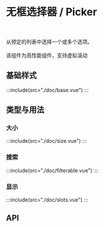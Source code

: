 # 无框选择器 / Picker
<high-performance-tag></high-performance-tag><br><br>
从预定的列表中选择一个或多个选项。<br><br>
该组件为高性能组件，支持虚拟滚动

## 基础样式

:::include(src="./doc/base.vue")
:::

## 类型与用法

### 大小 <design-tag></design-tag>

:::include(src="./doc/size.vue")
:::

### 搜索 <design-tag></design-tag>

:::include(src="./doc/filterable.vue")
:::

 ### 显示 <design-tag></design-tag>

:::include(src="./doc/slots.vue")
:::

## API

<api-doc name="Picker" :doc="require('./api.json')"></api-doc>
